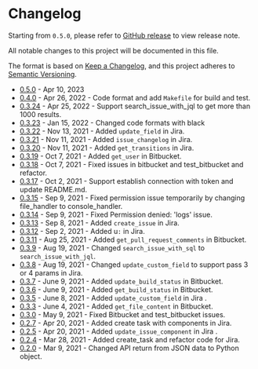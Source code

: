# Changelog

Starting from `0.5.0`, please refer to [GitHub release](https://github.com/shenxianpeng/atlassian-api-py/releases) to view release note.

All notable changes to this project will be documented in this file.

The format is based on [Keep a Changelog](https://keepachangelog.com/en/1.0.0/),
and this project adheres to [Semantic Versioning](https://semver.org/spec/v2.0.0.html).

* [0.5.0](https://pypi.org/project/atlassian-api-py/0.5.0/) - Apr 10, 2023
* [0.4.0](https://pypi.org/project/atlassian-api-py/0.4.0/) - Apr 26, 2022 - Code format and add `Makefile` for build and test.
* [0.3.24](https://pypi.org/project/atlassian-api-py/0.3.24/) - Apr 25, 2022 - Support search_issue_with_jql to get more than 1000 results.
* [0.3.23](https://pypi.org/project/atlassian-api-py/0.3.23/) - Jan 15, 2022 - Changed code formats with black
* [0.3.22](https://pypi.org/project/atlassian-api-py/0.3.22/) - Nov 13, 2021 - Added `update_field` in Jira.
* [0.3.21](https://pypi.org/project/atlassian-api-py/0.3.21/) - Nov 11, 2021 - Added `issue_changelog` in Jira.
* [0.3.20](https://pypi.org/project/atlassian-api-py/0.3.20/) - Nov 11, 2021 - Added `get_transitions` in Jira.
* [0.3.19](https://pypi.org/project/atlassian-api-py/0.3.19/) - Oct 7, 2021 - Added `get_user` in Bitbucket.
* [0.3.18](https://pypi.org/project/atlassian-api-py/0.3.18/) - Oct 7, 2021 - Fixed issues in bitbucket and test_bitbucket and refactor.
* [0.3.17](https://pypi.org/project/atlassian-api-py/0.3.17/) - Oct 2, 2021 - Support establish connection with token and update README.md.
* [0.3.15](https://pypi.org/project/atlassian-api-py/0.3.15/) - Sep 9, 2021 - Fixed permission issue temporarily by changing file_handler to console_handler.
* [0.3.14](https://pypi.org/project/atlassian-api-py/0.3.14/) - Sep 9, 2021 - Fixed Permission denied: 'logs' issue.
* [0.3.13](https://pypi.org/project/atlassian-api-py/0.3.13/) - Sep 8, 2021 - Added `create_issue` in Jira.
* [0.3.12](https://pypi.org/project/atlassian-api-py/0.3.12/) - Sep 2, 2021 - Added u`:` in Jira.
* [0.3.11](https://pypi.org/project/atlassian-api-py/0.3.11/) - Aug 25, 2021 - Added `get_pull_request_comments` in Bitbucket.
* [0.3.9](https://pypi.org/project/atlassian-api-py/0.3.9/) - Aug 19, 2021 - Changed `search_issue_with_sql` to `search_issue_with_jql`.
* [0.3.8](https://pypi.org/project/atlassian-api-py/0.3.8/) - Aug 19, 2021 - Changed `update_custom_field` to support pass 3 or 4 params in Jira.
* [0.3.7](https://pypi.org/project/atlassian-api-py/0.3.7/) - June 9, 2021 - Added `update_build_status` in Bitbucket.
* [0.3.6](https://pypi.org/project/atlassian-api-py/0.3.6/) - June 9, 2021 - Added `get_build_status` in Bitbucket.
* [0.3.5](https://pypi.org/project/atlassian-api-py/0.3.5/) - June 8, 2021 - Added `update_custom_field` in Jira .
* [0.3.3](https://pypi.org/project/atlassian-api-py/0.3.3/) - June 4, 2021 - Added `get_file_content` in Bitbucket.
* [0.3.0](https://pypi.org/project/atlassian-api-py/0.3.0/) - May 9, 2021 - Fixed Bitbucket and test_bitbucket issues.
* [0.2.7](https://pypi.org/project/atlassian-api-py/0.2.7/) - Apr 20, 2021 - Added create task with components in Jira.
* [0.2.5](https://pypi.org/project/atlassian-api-py/0.2.5/) - Apr 20, 2021 - Added `update_issue_component` in Jira .
* [0.2.4](https://pypi.org/project/atlassian-api-py/0.2.4/) - Mar 28, 2021 - Added create_task and refactor code for Jira.
* [0.2.0](https://pypi.org/project/atlassian-api-py/0.2.0/) - Mar 9, 2021 - Changed API return from JSON data to Python object.
